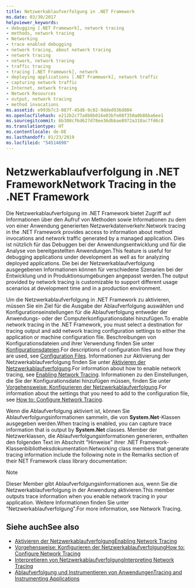 ```yaml
---
title: Netzwerkablaufverfolgung in .NET Framework
ms.date: 03/30/2017
helpviewer_keywords:
- debugging [.NET Framework], network tracing
- methods, network tracing
- Networking
- trace enabled debugging
- network tracing, about network tracing
- network tracing
- network, network tracing
- traffic tracing
- tracing [.NET Framework], network
- deploying applications [.NET Framework], network traffic
- capturing network traffic
- Internet, network tracing
- Network Resources
- output, network tracing
- method invocations
ms.assetid: e993b7c3-087f-45d8-9c02-9dded936d804
ms.openlocfilehash: e212b2c77a8b0b016e03bfe08f350a0b86ba6ee1
ms.sourcegitcommit: 6b308cf6d627d78ee36dbbae8972a310ac7fd6c8
ms.translationtype: HT
ms.contentlocale: de-DE
ms.lasthandoff: 01/23/2019
ms.locfileid: "54514698"
---
```

# <a name="network-tracing-in-the-net-framework"></a><span data-ttu-id="d0a90-102">Netzwerkablaufverfolgung in .NET Framework</span><span class="sxs-lookup"><span data-stu-id="d0a90-102">Network Tracing in the .NET Framework</span></span>
<span data-ttu-id="d0a90-103">Die Netzwerkablaufverfolgung im .NET Framework bietet Zugriff auf Informationen über den Aufruf von Methoden sowie Informationen zu dem von einer Anwendung generierten Netzwerkdatenverkehr.</span><span class="sxs-lookup"><span data-stu-id="d0a90-103">Network tracing in the .NET Framework provides access to information about method invocations and network traffic generated by a managed application.</span></span> <span data-ttu-id="d0a90-104">Dies ist nützlich für das Debuggen bei der Anwendungsentwicklung und für die Analyse von bereitgestellten Anwendungen.</span><span class="sxs-lookup"><span data-stu-id="d0a90-104">This feature is useful for debugging applications under development as well as for analyzing deployed applications.</span></span> <span data-ttu-id="d0a90-105">Die bei der Netzwerkablaufverfolgung ausgegebenen Informationen können für verschiedene Szenarien bei der Entwicklung und in Produktionsumgebungen angepasst werden.</span><span class="sxs-lookup"><span data-stu-id="d0a90-105">The output provided by network tracing is customizable to support different usage scenarios at development time and in a production environment.</span></span>  
  
 <span data-ttu-id="d0a90-106">Um die Netzwerkablaufverfolgung in .NET Framework zu aktivieren, müssen Sie ein Ziel für die Ausgabe der Ablaufverfolgung auswählen und Konfigurationseinstellungen für die Ablaufverfolgung entweder der Anwendungs- oder der Computerkonfigurationsdatei hinzufügen.</span><span class="sxs-lookup"><span data-stu-id="d0a90-106">To enable network tracing in the .NET Framework, you must select a destination for tracing output and add network tracing configuration settings to either the application or machine configuration file.</span></span> <span data-ttu-id="d0a90-107">Beschreibungen von Konfigurationsdateien und ihrer Verwendung finden Sie unter [Konfigurationsdateien](../../../docs/framework/configure-apps/index.md).</span><span class="sxs-lookup"><span data-stu-id="d0a90-107">For descriptions of configuration files and how they are used, see [Configuration Files](../../../docs/framework/configure-apps/index.md).</span></span> <span data-ttu-id="d0a90-108">Informationen zur Aktivierung der Netzwerkablaufverfolgung finden Sie unter [Aktivieren der Netzwerkablaufverfolgung](../../../docs/framework/network-programming/enabling-network-tracing.md).</span><span class="sxs-lookup"><span data-stu-id="d0a90-108">For information about how to enable network tracing, see [Enabling Network Tracing](../../../docs/framework/network-programming/enabling-network-tracing.md).</span></span> <span data-ttu-id="d0a90-109">Informationen zu den Einstellungen, die Sie der Konfigurationsdatei hinzufügen müssen, finden Sie unter [Vorgehensweise: Konfigurieren der Netzwerkablaufverfolgung](../../../docs/framework/network-programming/how-to-configure-network-tracing.md).</span><span class="sxs-lookup"><span data-stu-id="d0a90-109">For information about the settings that you need to add to the configuration file, see [How to: Configure Network Tracing](../../../docs/framework/network-programming/how-to-configure-network-tracing.md).</span></span>  
  
 <span data-ttu-id="d0a90-110">Wenn die Ablaufverfolgung aktiviert ist, können Sie Ablaufverfolgungsinformationen sammeln, die von **System.Net**-Klassen ausgegeben werden.</span><span class="sxs-lookup"><span data-stu-id="d0a90-110">When tracing is enabled, you can capture trace information that is output by **System.Net** classes.</span></span> <span data-ttu-id="d0a90-111">Member der Netzwerklassen, die Ablaufverfolgungsinformationen generieren, enthalten den folgenden Text im Abschnitt "Hinweise" ihrer .NET Framework-Klassenbibliotheksdokumentation:</span><span class="sxs-lookup"><span data-stu-id="d0a90-111">Networking class members that generate tracing information include the following note in the Remarks section of their NET Framework class library documentation:</span></span>  
  
> [!NOTE]
>  <span data-ttu-id="d0a90-112">Dieser Member gibt Ablaufverfolgungsinformationen aus, wenn Sie die Netzwerkablaufverfolgung in der Anwendung aktivieren.</span><span class="sxs-lookup"><span data-stu-id="d0a90-112">This member outputs trace information when you enable network tracing in your application.</span></span> <span data-ttu-id="d0a90-113">Weitere Informationen finden Sie unter "Netzwerkablaufverfolgung".</span><span class="sxs-lookup"><span data-stu-id="d0a90-113">For more information, see Network Tracing.</span></span>  
  
## <a name="see-also"></a><span data-ttu-id="d0a90-114">Siehe auch</span><span class="sxs-lookup"><span data-stu-id="d0a90-114">See also</span></span>
- [<span data-ttu-id="d0a90-115">Aktivieren der Netzwerkablaufverfolgung</span><span class="sxs-lookup"><span data-stu-id="d0a90-115">Enabling Network Tracing</span></span>](../../../docs/framework/network-programming/enabling-network-tracing.md)
- [<span data-ttu-id="d0a90-116">Vorgehensweise: Konfigurieren der Netzwerkablaufverfolgung</span><span class="sxs-lookup"><span data-stu-id="d0a90-116">How to: Configure Network Tracing</span></span>](../../../docs/framework/network-programming/how-to-configure-network-tracing.md)
- [<span data-ttu-id="d0a90-117">Interpretieren von Netzwerkablaufverfolgung</span><span class="sxs-lookup"><span data-stu-id="d0a90-117">Interpreting Network Tracing</span></span>](../../../docs/framework/network-programming/interpreting-network-tracing.md)
- [<span data-ttu-id="d0a90-118">Ablaufverfolgung und Instrumentieren von Anwendungen</span><span class="sxs-lookup"><span data-stu-id="d0a90-118">Tracing and Instrumenting Applications</span></span>](../../../docs/framework/debug-trace-profile/tracing-and-instrumenting-applications.md)
